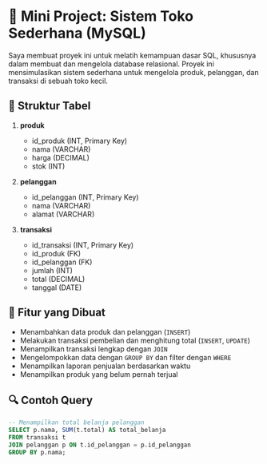 # 💼 Mini Project: Sistem Toko Sederhana (MySQL)

Saya membuat proyek ini untuk melatih kemampuan dasar SQL, khususnya dalam membuat dan mengelola database relasional. Proyek ini mensimulasikan sistem sederhana untuk mengelola produk, pelanggan, dan transaksi di sebuah toko kecil.

## 🧱 Struktur Tabel

1. **produk**
   - id_produk (INT, Primary Key)
   - nama (VARCHAR)
   - harga (DECIMAL)
   - stok (INT)

2. **pelanggan**
   - id_pelanggan (INT, Primary Key)
   - nama (VARCHAR)
   - alamat (VARCHAR)

3. **transaksi**
   - id_transaksi (INT, Primary Key)
   - id_produk (FK)
   - id_pelanggan (FK)
   - jumlah (INT)
   - total (DECIMAL)
   - tanggal (DATE)

## 🚀 Fitur yang Dibuat

- Menambahkan data produk dan pelanggan (`INSERT`)
- Melakukan transaksi pembelian dan menghitung total (`INSERT`, `UPDATE`)
- Menampilkan transaksi lengkap dengan `JOIN`
- Mengelompokkan data dengan `GROUP BY` dan filter dengan `WHERE`
- Menampilkan laporan penjualan berdasarkan waktu
- Menampilkan produk yang belum pernah terjual

## 🔍 Contoh Query

```sql
-- Menampilkan total belanja pelanggan
SELECT p.nama, SUM(t.total) AS total_belanja
FROM transaksi t
JOIN pelanggan p ON t.id_pelanggan = p.id_pelanggan
GROUP BY p.nama;

